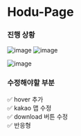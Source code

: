 # Hodu-Page

### 진행 상황

![image](https://github.com/githyuniiee/Hodu-Page/assets/109260733/61b529f4-2332-4de4-b4da-c7c7a444ceac) ![image](https://github.com/githyuniiee/Hodu-Page/assets/109260733/57737e0d-8150-4822-abcb-17ee6f2897b1)



![image](https://github.com/githyuniiee/Hodu-Page/assets/109260733/cb1efdaa-665f-4c6c-8b77-fcd989821ea6)



### 수정해야할 부분
✅ hover 추가 <br>
✅ kakao 맵 수정 <br>
✅ download 버튼 수정 <br>
✅ 반응형 <br>

